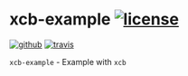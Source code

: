 # xcb-example [![license][license-image]][license-url]

[![github][github-test-image]][github-url] [![travis][travis-image]][travis-url]

`xcb-example` - Example with `xcb`

[github-test-image]:https://img.shields.io/github/workflow/status/kei-g/rust-xcb-example/build/main?label=build&logo=github
[github-url]:https://github.com/kei-g/rust-xcb-example
[license-image]:https://img.shields.io/github/license/kei-g/rust-xcb-example
[license-url]:https://opensource.org/licenses/BSD-3-Clause
[travis-image]:https://img.shields.io/travis/kei-g/rust-xcb-example/main.svg?label=build&logo=travis
[travis-url]:https://app.travis-ci.com/kei-g/rust-xcb-example
